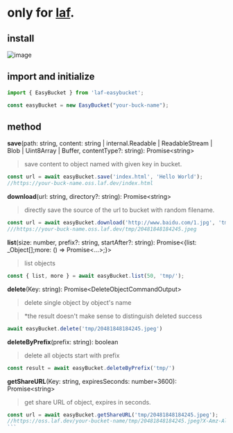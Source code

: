 # only for [laf](https://laf.dev/).

## install
![image](https://github.com/te3/easybucket/blob/main/snapshot.jpg)


## import and initialize
```javascript
import { EasyBucket } from 'laf-easybucket';

const easyBucket = new EasyBucket("your-buck-name");
```

## method

**save**(path: string, content: string | internal.Readable | ReadableStream<any> | Blob | Uint8Array | Buffer, contentType?: string): Promise\<string>
> save content to object named with given key in bucket.
```javascript
const url = await easyBucket.save('index.html', 'Hello World'); 
//https://your-buck-name.oss.laf.dev/index.html
```

**download**(url: string, directory?: string): Promise\<string>
> directly save the source of the url to bucket with random filename.
```javascript
const url = await easyBucket.download('http://www.baidu.com/1.jpg', 'tmp/');
///https://your-buck-name.oss.laf.dev/tmp/20481848184245.jpeg
```

**list**(size: number, prefix?: string, startAfter?: string): Promise<{list: _Object[];more: () => Promise<...>;}>
> list objects
```javascript
const { list, more } = await easyBucket.list(50, 'tmp/');
```

**delete**(Key: string): Promise\<DeleteObjectCommandOutput>
> delete single object by object's name

> *the result doesn't make sense to distinguish deleted success
```javascript
await easyBucket.delete('tmp/20481848184245.jpeg')
```

**deleteByPrefix**(prefix: string): boolean 
> delete all objects start with prefix
```javascript
const result = await easyBucket.deleteByPrefix('tmp/')
```

**getShareURL**(Key: string, expiresSeconds: number=3600): Promise\<string>
> get share URL of object, expires in seconds.
````javascript
const url = await easyBucket.getShareURL('tmp/20481848184245.jpeg');
//https://oss.laf.dev/your-bucket-name/tmp/20481848184245.jpeg?X-Amz-Algorithm=AWS4-HMAC-SHA256&X-Amz-Credential=6T35PHC12IQW25PMML0C%2F20230402%2Fus-east-1%2Fs3%2Faws4_request&X-Amz-Date=20230402T134016Z&X-Amz-Expires=900&X-Amz-Security-Token=eyJhbGciOiJIUzUxMiIsInR5cCI6IkpXVCJ9.eyJhY2Nlc3NLZXkiOiI2VDM1UEhDMTJJUVcyNVBNTUwwQyIsImV4cCI6MTY4MTAzNzU5NCwicGFyZW50IjoidWZuMmcyIiwic2Vzc2lvblBvbGljeSI6ImV5SldaWEp6YVc5dUlqb2lNakF4TWkweE1DMHhOeUlzSWxOMFlYUmxiV1Z1ZENJNlczc2lVMmxrSWpvaVlYQndMWE4wY3kxbWRXeHNMV2R5WVc1MElpd2lSV1ptWldOMElqb2lRV3hzYjNjaUxDSkJZM1JwYjI0aU9pSnpNem9xSWl3aVVtVnpiM1Z5WTJVaU9pSmhjbTQ2WVhkek9uTXpPam82S2lKOVhYMD0ifQ.DhhUuDxuabdZG9qrCLUJexpLZfBHHtsjoLJtQ-3299490UwEomK3k84jt-2JNN7WntBflWrYfTRnDgvKXKyl8A&X-Amz-Signature=309ee8a8f928d9c444dc65c74e5f7afd630294585d4ae9f8aad05021bba67b15&X-Amz-SignedHeaders=host
```
